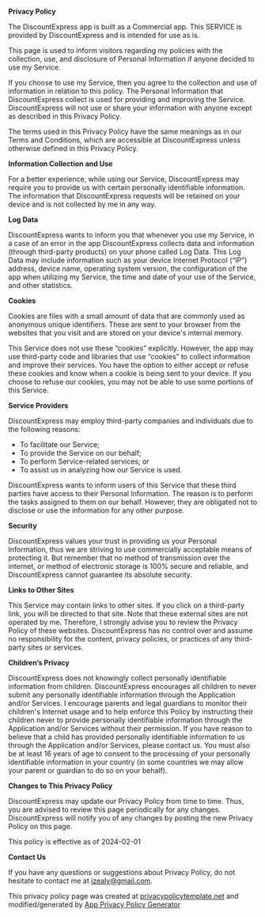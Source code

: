 **Privacy Policy**

The DiscountExpress app is built as a Commercial app. This SERVICE is provided by DiscountExpress and is intended for use as is.

This page is used to inform visitors regarding my policies with the collection, use, and disclosure of Personal Information if anyone decided to use my Service.

If you choose to use my Service, then you agree to the collection and use of information in relation to this policy. The Personal Information that DiscountExpress collect is used for providing and improving the Service. DiscountExpress will not use or share your information with anyone except as described in this Privacy Policy.

The terms used in this Privacy Policy have the same meanings as in our Terms and Conditions, which are accessible at DiscountExpress unless otherwise defined in this Privacy Policy.

**Information Collection and Use**

For a better experience, while using our Service, DiscountExpress may require you to provide us with certain personally identifiable information. The information that DiscountExpress requests will be retained on your device and is not collected by me in any way.

**Log Data**

DiscountExpress wants to inform you that whenever you use my Service, in a case of an error in the app DiscountExpress collects data and information (through third-party products) on your phone called Log Data. This Log Data may include information such as your device Internet Protocol (“IP”) address, device name, operating system version, the configuration of the app when utilizing my Service, the time and date of your use of the Service, and other statistics.

**Cookies**

Cookies are files with a small amount of data that are commonly used as anonymous unique identifiers. These are sent to your browser from the websites that you visit and are stored on your device's internal memory.

This Service does not use these “cookies” explicitly. However, the app may use third-party code and libraries that use “cookies” to collect information and improve their services. You have the option to either accept or refuse these cookies and know when a cookie is being sent to your device. If you choose to refuse our cookies, you may not be able to use some portions of this Service.

**Service Providers**

DiscountExpress may employ third-party companies and individuals due to the following reasons:

*   To facilitate our Service;
*   To provide the Service on our behalf;
*   To perform Service-related services; or
*   To assist us in analyzing how our Service is used.

DiscountExpress wants to inform users of this Service that these third parties have access to their Personal Information. The reason is to perform the tasks assigned to them on our behalf. However, they are obligated not to disclose or use the information for any other purpose.

**Security**

DiscountExpress values your trust in providing us your Personal Information, thus we are striving to use commercially acceptable means of protecting it. But remember that no method of transmission over the internet, or method of electronic storage is 100% secure and reliable, and DiscountExpress cannot guarantee its absolute security.

**Links to Other Sites**

This Service may contain links to other sites. If you click on a third-party link, you will be directed to that site. Note that these external sites are not operated by me. Therefore, I strongly advise you to review the Privacy Policy of these websites. DiscountExpress has no control over and assume no responsibility for the content, privacy policies, or practices of any third-party sites or services.

**Children’s Privacy**

DiscountExpress does not knowingly collect personally identifiable information from children. DiscountExpress encourages all children to never submit any personally identifiable information through the Application and/or Services. I encourage parents and legal guardians to monitor their children's Internet usage and to help enforce this Policy by instructing their children never to provide personally identifiable information through the Application and/or Services without their permission. If you have reason to believe that a child has provided personally identifiable information to us through the Application and/or Services, please contact us. You must also be at least 16 years of age to consent to the processing of your personally identifiable information in your country (in some countries we may allow your parent or guardian to do so on your behalf).

**Changes to This Privacy Policy**

DiscountExpress may update our Privacy Policy from time to time. Thus, you are advised to review this page periodically for any changes. DiscountExpress will notify you of any changes by posting the new Privacy Policy on this page.

This policy is effective as of 2024-02-01

**Contact Us**

If you have any questions or suggestions about Privacy Policy, do not hesitate to contact me at izealy@gmail.com.

This privacy policy page was created at [privacypolicytemplate.net](https://privacypolicytemplate.net) and modified/generated by [App Privacy Policy Generator](https://app-privacy-policy-generator.nisrulz.com/)
